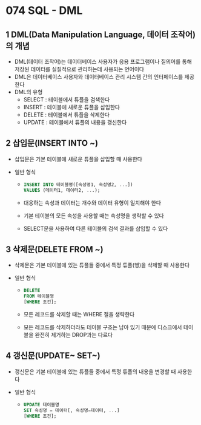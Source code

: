 # 074 SQL - DML

## 1 DML(Data Manipulation Language, 데이터 조작어)의 개념

- DML(데이터 조작어)는 데이터베이스 사용자가 응용 프로그램이나 질의어를 통해 저장된 데이터를 실질적으로 관리하는데 사용되는 언어이다
- DML은 데이터베이스 사용자와 데이터베이스 관리 시스템 간의 인터페이스를 제공한다
- DML의 유형
  - SELECT : 테이블에서 튜플을 검색한다
  - INSERT : 테이블에 새로운 튜플을 삽입한다
  - DELETE : 테이블에서 튜플을 삭제한다
  - UPDATE : 테이블에서 튜플의 내용을 갱신한다



## 2 삽입문(INSERT INTO ~)

- 삽입문은 기본 테이블에 새로운 튜플을 삽입할 때 사용한다

- 일반 형식

  - ```SQL
    INSERT INTO 테이블명([속성명1, 속성명2, ...])
    VALUES (데이터1, 데이터2, ...);
    ```

  - 대응하는 속성과 데이터는 개수와 데이터 유형이 일치해야 한다

  - 기본 테이블의 모든 속성을 사용할 때는 속성명을 생략할 수 있다

  - SELECT문을 사용하여 다른 테이블의 검색 결과를 삽입할 수 있다



## 3 삭제문(DELETE FROM ~)

- 삭제문은 기본 테이블에 있는 튜플들 중에서 특정 튜플(행)을 삭제할 때 사용한다

- 일반 형식

  - ```SQL
    DELETE
    FROM 테이블명
    [WHERE 조건];
    ```

  - 모든 레코드를 삭제할 때는 WHERE 절을 생략한다

  - 모든 레코드를 삭제하더라도 테이블 구조는 남아 있기 때문에 디스크에서 테이블을 완전히 제거하는 DROP과는 다르다



## 4 갱신문(UPDATE~ SET~)

- 갱신문은 기본 테이블에 있는 튜플들 중에서 특정 튜플의 내용을 변경할 때 사용한다

- 일반 형식

  - ```SQL
    UPDATE 테이블명
    SET 속성명 = 데이터[, 속성명=데이터, ...]
    [WHERE 조건];
    ```



